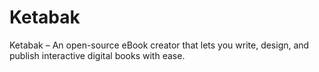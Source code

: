 # Ketabak

Ketabak – An open-source eBook creator that lets you write, design, and publish interactive digital books with ease.